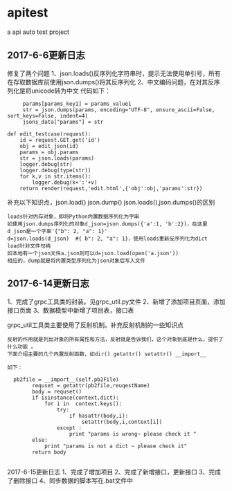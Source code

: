 # apitest
a  api auto test project
## 2017-6-6更新日志
修复了两个问题 
1、json.loads()反序列化字符串时，提示无法使用单引号，所有在存取数据库前使用json.dumps()将其反序列化
2、中文编码问题，在对其反序列化是将unicode转为中文
代码如下：
```
     params[params_key1] = params_value1
     str = json.dumps(params, encoding="UTF-8", ensure_ascii=False, sort_keys=False, indent=4)
     jsons_data["params"] = str
```
```
def edit_testcase(request):
    id = request.GET.get('id')
    obj = edit_json(id)
    params = obj.params
    str = json.loads(params)
    logger.debug(str)
    logger.debug(type(str))
    for k,v in str.items():
        logger.debug(k+':'+v)
    return render(request,'edit.html',{'obj':obj,'params':str})
```
补充以下知识点，json.load() json.dump() json.loads(),json.dumps()的区别
```
loads针对内存对象，即将Python内置数据序列化为字串
如使用json.dumps序列化的对象d_json=json.dumps({'a':1, 'b':2})，在这里d_json是一个字串'{"b": 2, "a": 1}'
d=json.loads(d_json)  #{ b": 2, "a": 1}，使用loads重新反序列化为dict
load针对文件句柄
如本地有一个json文件a.json则可以d=json.load(open('a.json'))
相应的，dump就是将内置类型序列化为json对象后写入文件
```
## 2017-6-14更新日志
1、完成了grpc工具类的封装。见grpc_util.py文件
2、新增了添加项目页面，添加接口页面
3、数据模型中新增了项目表，接口表

grpc_util工具类主要使用了反射机制。补充反射机制的一些知识点
```
反射的作用就是列出对象的所有属性和方法，反射就是告诉我们，这个对象到底是什么，提供了什么功能 。
下面介绍主要的几个内置反射函数，如dir() getattr() setattr() __import__

如下：

  pb2file = __import__(self.pb2File)
        requset = getattr(pb2file,reuqestName)
        body = requset()
        if isinstance(context,dict):
            for i in  context.keys():
                try:
                    if hasattr(body,i):
                        setattr(body,i,context[i])
                except :
                    print "params is wrong~ please check it "
        else:
            print "params is not a dict ~ please check it"
        return body
 
```
2017-6-15更新日志
1、完成了增加项目
2、完成了新增接口，更新接口
3、完成了删除接口
4、同步数据的脚本写在.bat文件中






